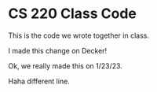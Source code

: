 CS 220 Class Code
=================

This is the code we wrote together in class.

I made this change on Decker!

Ok, we really made this on 1/23/23.

Haha different line.
